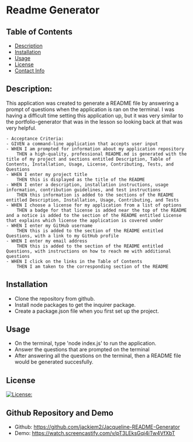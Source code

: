 # Readme Generator

## Table of Contents
  - [Description](#description)
  - [Installation](#installation)
  - [Usage](#usage)
  - [License](#license)
  - [Contact Info](#contact-info)

  ## Description:
  This application was created to generate a README file by answering a prompt of questions when the application is ran on the terminal. I was having a difficult time setting this application up, but it was very similar to the portfolio-generator that was in the lesson so looking back at that was very helpful.

    - Acceptance Criteria:
    - GIVEN a command-line application that accepts user input
    - WHEN I am prompted for information about my application repository
        THEN a high-quality, professional README.md is generated with the title of my project and sections entitled Description, Table of Contents, Installation, Usage, License, Contributing, Tests, and Questions
    - WHEN I enter my project title
        THEN this is displayed as the title of the README
    - WHEN I enter a description, installation instructions, usage information, contribution guidelines, and test instructions
        THEN this information is added to the sections of the README entitled Description, Installation, Usage, Contributing, and Tests
    - WHEN I choose a license for my application from a list of options
        THEN a badge for that license is added near the top of the README and a notice is added to the section of the README entitled License that explains which license the application is covered under
    - WHEN I enter my GitHub username
        THEN this is added to the section of the README entitled Questions, with a link to my GitHub profile
    - WHEN I enter my email address
        THEN this is added to the section of the README entitled Questions, with instructions on how to reach me with additional questions
    - WHEN I click on the links in the Table of Contents
        THEN I am taken to the corresponding section of the README



  ## Installation
  - Clone the repository from github.
  - Install node packages to get the inquirer package.
  - Create a package.json file when you first set up the project.

  

  ## Usage
  - On the terminal, type 'node index.js' to run the application.
  - Answer the questions that are prompted on the terminal
  - After answering all the questions on the terminal, then a README file would be generated succesfully.
  

  ## License
  [![License:](https://img.shields.io/badge/License-MIT-yellow.svg)](https://opensource.org/licenses/MIT)

  ## Github Repository and Demo
  - Github: https://github.com/jackiem2/Jacqueline-README-Generator
  - Demo: https://watch.screencastify.com/v/pT3LEksGqi4iTw4VfXbT
   